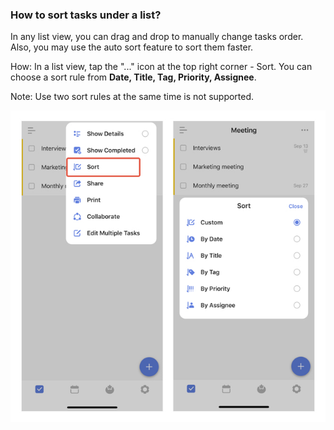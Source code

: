 ### How to sort tasks under a list?

In any list view, you can drag and drop to manually change tasks order. Also, you may use the auto sort feature to sort them faster.

How: In a list view, tap the "..." icon at the top right corner - Sort. You can choose a sort rule from **Date, Title, Tag, Priority, Assignee**. 

Note: Use two sort rules at the same time is not supported.

![iossorttasks](../../images/ticktick-ios-app/List/sort.jpg)

